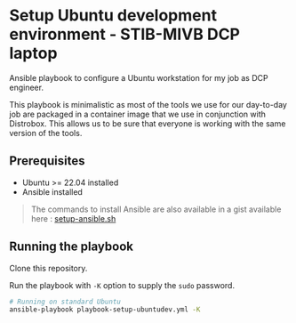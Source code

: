 # Setup Ubuntu development environment - STIB-MIVB DCP laptop

Ansible playbook to configure a Ubuntu workstation for my job as DCP engineer. 

This playbook is minimalistic as most of the tools we use for our day-to-day job are packaged in a container image that we use in conjunction with Distrobox.
This allows us to be sure that everyone is working with the same version of the tools.

## Prerequisites

- Ubuntu >= 22.04 installed
- Ansible installed

> The commands to install Ansible are also available in a gist available here : [setup-ansible.sh](https://gist.github.com/pondichys/b4b7c1e17d22ae2d6f2d1c91611707f8)

## Running the playbook

Clone this repository.

Run the playbook with `-K` option to supply the `sudo` password.

```bash
# Running on standard Ubuntu
ansible-playbook playbook-setup-ubuntudev.yml -K
```
